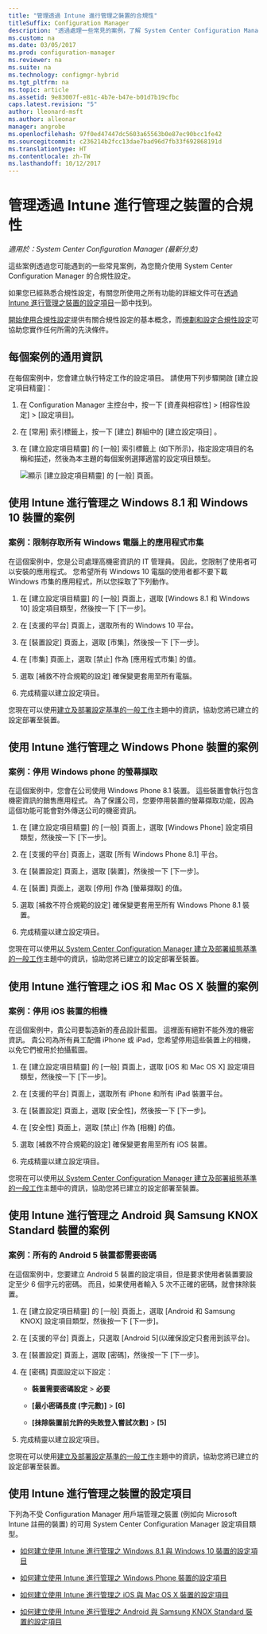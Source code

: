 ```yaml
---
title: "管理透過 Intune 進行管理之裝置的合規性"
titleSuffix: Configuration Manager
description: "透過處理一些常見的案例，了解 System Center Configuration Manager 合規性設定需要。"
ms.custom: na
ms.date: 03/05/2017
ms.prod: configuration-manager
ms.reviewer: na
ms.suite: na
ms.technology: configmgr-hybrid
ms.tgt_pltfrm: na
ms.topic: article
ms.assetid: 9e83007f-e81c-4b7e-b47e-b01d7b19cfbc
caps.latest.revision: "5"
author: lleonard-msft
ms.author: alleonar
manager: angrobe
ms.openlocfilehash: 97f0ed47447dc5603a65563b0e87ec90bcc1fe42
ms.sourcegitcommit: c236214b2fcc13dae7bad96d7fb33f692868191d
ms.translationtype: HT
ms.contentlocale: zh-TW
ms.lasthandoff: 10/12/2017
---
```

# <a name="managing-compliance-on-devices-managed-with-intune"></a>管理透過 Intune 進行管理之裝置的合規性

*適用於：System Center Configuration Manager (最新分支)*

這些案例透過您可能遇到的一些常見案例，為您簡介使用 System Center Configuration Manager 的合規性設定。  

 如果您已經熟悉合規性設定，有關您所使用之所有功能的詳細文件可在[透過 Intune 進行管理之裝置的設定項目](#configuration-items-for-devices-managed-with-intune)一節中找到。  

 [開始使用合規性設定](../../compliance/get-started/get-started-with-compliance-settings.md)提供有關合規性設定的基本概念，而[規劃和設定合規性設定](../../compliance/plan-design/plan-for-and-configure-compliance-settings.md)可協助您實作任何所需的先決條件。  

## <a name="general-information-for-each-scenario"></a>每個案例的通用資訊  
 在每個案例中，您會建立執行特定工作的設定項目。 請使用下列步驟開啟 [建立設定項目精靈]：  

1.  在 Configuration Manager 主控台中，按一下 [資產與相容性] > [相容性設定] > [設定項目]。  

3.  在 [常用]  索引標籤上，按一下 [建立]  群組中的 [建立設定項目] 。  

4.  在 [建立設定項目精靈] 的 [一般]  索引標籤上 (如下所示)，指定設定項目的名稱和描述，然後為本主題的每個案例選擇適當的設定項目類型。  

     ![顯示 [建立設定項目精靈] 的 [一般] 頁面。](media/Compliance-Settings-Wizard---1.png)  

## <a name="scenarios-for-windows-81-and-windows-10-devices-managed-with-intune"></a>使用 Intune 進行管理之 Windows 8.1 和 Windows 10 裝置的案例  

### <a name="scenario-restrict-access-to-the-app-store-on-all-windows-pcs"></a>案例：限制存取所有 Windows 電腦上的應用程式市集  
 在這個案例中，您是公司處理高機密資訊的 IT 管理員。 因此，您限制了使用者可以安裝的應用程式。 您希望所有 Windows 10 電腦的使用者都不要下載 Windows 市集的應用程式，所以您採取了下列動作。  

1.  在 [建立設定項目精靈] 的 [一般] 頁面上，選取 [Windows 8.1 和 Windows 10] 設定項目類型，然後按一下 [下一步]。  

2.  在 [支援的平台] 頁面上，選取所有的 Windows 10 平台。  

3.  在 [裝置設定] 頁面上，選取 [市集]，然後按一下 [下一步]。  

4.  在 [市集] 頁面上，選取 [禁止] 作為 [應用程式市集] 的值。  

5.  選取 [補救不符合規範的設定] 確保變更套用至所有電腦。  

6.  完成精靈以建立設定項目。  

 您現在可以使用[建立及部署設定基準的一般工作](../../compliance/plan-design/common-tasks-for-creating-and-deploying-configuration-baselines.md)主題中的資訊，協助您將已建立的設定部署至裝置。  

## <a name="scenarios-for-windows-phone-devices-managed-with-intune"></a>使用 Intune 進行管理之 Windows Phone 裝置的案例  

### <a name="scenario-disable-the-use-of-screen-capture-on-a-windows-phone"></a>案例：停用 Windows phone 的螢幕擷取  
 在這個案例中，您會在公司使用 Windows Phone 8.1 裝置。 這些裝置會執行包含機密資訊的銷售應用程式。 為了保護公司，您要停用裝置的螢幕擷取功能，因為這個功能可能會對外傳送公司的機密資訊。  

1.  在 [建立設定項目精靈] 的 [一般] 頁面上，選取 [Windows Phone] 設定項目類型，然後按一下 [下一步]。  

2.  在 [支援的平台] 頁面上，選取 [所有 Windows Phone 8.1] 平台。  

3.  在 [裝置設定] 頁面上，選取 [裝置]，然後按一下 [下一步]。  

4.  在 [裝置] 頁面上，選取 [停用] 作為 [螢幕擷取] 的值。  

5.  選取 [補救不符合規範的設定] 確保變更套用至所有 Windows Phone 8.1 裝置。  

6.  完成精靈以建立設定項目。  

 您現在可以使用[以 System Center Configuration Manager 建立及部署組態基準的一般工作](../../compliance/plan-design/common-tasks-for-creating-and-deploying-configuration-baselines.md)主題中的資訊，協助您將已建立的設定部署至裝置。  

## <a name="scenarios-for-ios-and-mac-os-x-devices-managed-with-intune"></a>使用 Intune 進行管理之 iOS 和 Mac OS X 裝置的案例  

### <a name="scenario-disable-the-camera-on-ios-devices"></a>案例：停用 iOS 裝置的相機  
 在這個案例中，貴公司要製造新的產品設計藍圖。 這裡面有絕對不能外洩的機密資訊。 貴公司為所有員工配備 iPhone 或 iPad，您希望停用這些裝置上的相機，以免它們被用於拍攝藍圖。  

1.  在 [建立設定項目精靈] 的 [一般] 頁面上，選取 [iOS 和 Mac OS X] 設定項目類型，然後按一下 [下一步]。  

2.  在 [支援的平台] 頁面上，選取所有 iPhone 和所有 iPad 裝置平台。  

3.  在 [裝置設定] 頁面上，選取 [安全性]，然後按一下 [下一步]。  

4.  在 [安全性] 頁面上，選取 [禁止] 作為 [相機] 的值。  

5.  選取 [補救不符合規範的設定] 確保變更套用至所有 iOS 裝置。  

6.  完成精靈以建立設定項目。  

 您現在可以使用[以 System Center Configuration Manager 建立及部署組態基準的一般工作](../../compliance/plan-design/common-tasks-for-creating-and-deploying-configuration-baselines.md)主題中的資訊，協助您將已建立的設定部署至裝置。  

## <a name="scenarios-for-android-and-samsung-knox-standard-devices-managed-with-intune"></a>使用 Intune 進行管理之 Android 與 Samsung KNOX Standard 裝置的案例  

### <a name="scenario-require-a-password-on-all-android-5-devices"></a>案例：所有的 Android 5 裝置都需要密碼  
 在這個案例中，您要建立 Android 5 裝置的設定項目，但是要求使用者裝置要設定至少 6 個字元的密碼。 而且，如果使用者輸入 5 次不正確的密碼，就會抹除裝置。  

1.  在 [建立設定項目精靈] 的 [一般] 頁面上，選取 [Android 和 Samsung KNOX] 設定項目類型，然後按一下 [下一步]。  

2.  在 [支援的平台] 頁面上，只選取 [Android 5]\(以確保設定只套用到該平台)。  

3.  在 [裝置設定] 頁面上，選取 [密碼]，然後按一下 [下一步]。  

4.  在 [密碼] 頁面設定以下設定：  

    -   **裝置需要密碼設定** > **必要**  

    -   **[最小密碼長度 (字元數)]** > **[6]**  

    -   **[抹除裝置前允許的失敗登入嘗試次數]** > **[5]**  

5.  完成精靈以建立設定項目。  

 您現在可以使用[建立及部署設定基準的一般工作](../../compliance/plan-design/common-tasks-for-creating-and-deploying-configuration-baselines.md)主題中的資訊，協助您將已建立的設定部署至裝置。  

## <a name="configuration-items-for-devices-managed-with-intune"></a>使用 Intune 進行管理之裝置的設定項目

下列為不受 Configuration Manager 用戶端管理之裝置 (例如向 Microsoft Intune 註冊的裝置) 的可用 System Center Configuration Manager 設定項目類型。  

 -   [如何建立使用 Intune 進行管理之 Windows 8.1 與 Windows 10 裝置的設定項目](create-configuration-items-for-windows-8.1-and-windows-10-devices-managed-without-the-client.md)  

 -   [如何建立使用 Intune 進行管理之 Windows Phone 裝置的設定項目](create-configuration-items-for-windows-phone-devices-managed-without-the-client.md)  

 -   [如何建立使用 Intune 進行管理之 iOS 與 Mac OS X 裝置的設定項目](create-configuration-items-for-ios-and-mac-os-x-devices-managed-without-the-client.md)  

 -   [如何建立使用 Intune 進行管理之 Android 與 Samsung KNOX Standard 裝置的設定項目](create-configuration-items-for-android-and-samsung-knox-devices-managed-without-the-client.md)  
